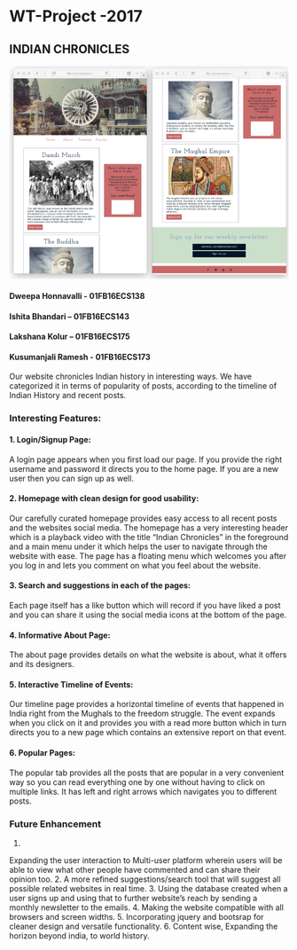 # WT-Project -2017
## INDIAN CHRONICLES

![alt-text](https://github.com/Dweepa/WT-Project/blob/master/Webtech%20screenshot.png)

#### Dweepa Honnavalli - 01FB16ECS138
#### Ishita Bhandari – 01FB16ECS143
#### Lakshana Kolur – 01FB16ECS175
#### Kusumanjali Ramesh - 01FB16ECS173

Our website chronicles Indian history in interesting ways. We have categorized it in terms of popularity of posts, according to the timeline of Indian History and recent posts. 

### Interesting Features:


#### 1. Login/Signup Page:

A login page appears when you first load our page. If you provide the right username and password it directs you to the home page. If you are a new user then you can sign up as well. 

#### 2. Homepage with clean design for good usability:

Our carefully curated homepage provides easy access to all recent posts and the websites social media. The homepage has a very interesting header which is a playback video with the title “Indian Chronicles” in the foreground and a main menu under it which helps the user to navigate through the website with ease. The page has a floating menu which welcomes you after you log in and lets you comment on what you feel about the website.

#### 3. Search and suggestions in each of the pages:

Each page itself has a like button which will record if you have liked a post and you can share it using the social media icons at the bottom of the page.

#### 4. Informative About Page:

The about page provides details on what the website is about, what it offers and its designers. 

#### 5. Interactive Timeline of Events:

Our timeline page provides a horizontal timeline of events that happened in India right from the Mughals to the freedom struggle. The event expands when you click on it and provides you with a read more button which in turn directs you to a new page which contains an extensive report on that event. 

#### 6. Popular Pages:

The popular tab provides all the posts that are popular in a very convenient way so you can read everything one by one without having to click on multiple links. It has left and right arrows which navigates you to different posts.

### Future Enhancement

1.
Expanding the user interaction to Multi-user platform wherein users will be able to view what other people have commented and can share their opinion too.
2.
A more refined suggestions/search tool that will suggest all possible related websites in real time.
3.
Using the database created when a user signs up and using that to further website’s reach by sending a monthly newsletter to the emails.
4.
Making the website compatible with all browsers and screen widths.
5.
Incorporating jquery and bootsrap for cleaner design and versatile functionality.
6.
Content wise, Expanding the horizon beyond india, to world history.



